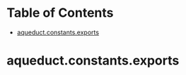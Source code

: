 # Table of Contents

* [aqueduct.constants.exports](#aqueduct.constants.exports)

<a id="aqueduct.constants.exports"></a>

# aqueduct.constants.exports

